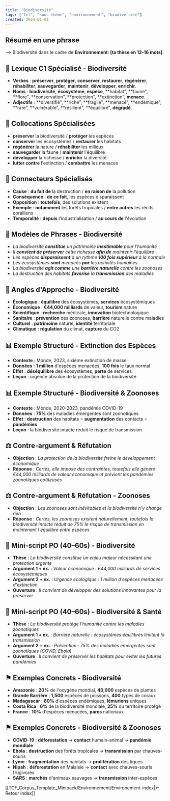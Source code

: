 ```yaml
---
title: "Biodiversité"
tags: ["tcf", "sous-thème", "environnement", "biodiversité"]
created: 2024-01-01
---
```


## Résumé en une phrase
⟶ Biodiversité dans le cadre de **Environnement**: __[ta thèse en 12–16 mots]__.

## 🎯 Lexique C1 Spécialisé - Biodiversité
- **Verbes** : **préserver**, **protéger**, **conserver**, **restaurer**, **régénérer**, **réhabiliter**, **sauvegarder**, **maintenir**, **développer**, **enrichir**.
- **Noms** : **biodiversité**, **écosystème**, **espèce**, **habitat", **faune", **flore", **conservation", **protection", **extinction", **menace**.
- **Adjectifs** : **diversifié", **riche", **fragile", **menacé", **endémique", **rare", **vulnérable", **résilient", **équilibré", **dégradé**.

## 🔗 Collocations Spécialisées
- **préserver** la biodiversité / **protéger** les espèces
- **conserver** les écosystèmes / **restaurer** les habitats
- **régénérer** la nature / **réhabiliter** les milieux
- **sauvegarder** la faune / **maintenir** l'équilibre
- **développer** la richesse / **enrichir** la diversité
- **lutter contre** l'extinction / **combattre** les menaces

## 🔗 Connecteurs Spécialisés
- **Cause** : **du fait de** la destruction / **en raison de** la pollution
- **Conséquence** : **de ce fait**, les espèces disparaissent
- **Opposition** : **toutefois**, des solutions existent
- **Exemple** : **notamment** les forêts tropicales / **entre autres** les récifs coralliens
- **Temporalité** : **depuis** l'industrialisation / **au cours de** l'évolution

## 💬 Modèles de Phrases - Biodiversité
- *La biodiversité **constitue** un patrimoine **inestimable** pour l'humanité*
- *Il **convient de préserver** cette richesse **afin de** maintenir l'équilibre*
- *Les espèces **disparaissent** à un rythme **100 fois supérieur** à la normale*
- *Les écosystèmes **sont** menacés **par** les activités humaines*
- *La biodiversité **agit comme** une **barrière naturelle** contre les zoonoses*
- *La destruction des habitats **favorise** la **transmission** des maladies*

## 🎯 Angles d'Approche - Biodiversité
- **Écologique** : **équilibre** des écosystèmes, **services** écosystémiques
- **Économique** : **€44,000 milliards** de valeur, **tourism** nature
- **Scientifique** : **recherche** médicale, **innovation** biotechnologique
- **Sanitaire** : **prévention** des zoonoses, **barrière** naturelle contre maladies
- **Culturel** : **patrimoine** naturel, **identité** territoriale
- **Climatique** : **régulation** du climat, **capture** du CO2

## 📊 Exemple Structuré - Extinction des Espèces
- **Contexte** : Monde, 2023, sixième extinction de masse
- **Données** : **1 million** d'espèces menacées, **100 fois** le taux normal
- **Effet** : **déséquilibre** des écosystèmes, **perte** de services
- **Leçon** : urgence absolue de la protection de la biodiversité

## 📊 Exemple Structuré - Biodiversité & Zoonoses
- **Contexte** : Monde, 2020-2023, pandémie COVID-19
- **Données** : **75%** des maladies émergentes sont zoonotiques
- **Effet** : **destruction** des habitats = **augmentation** des contacts = **pandémies**
- **Leçon** : la biodiversité intacte réduit le risque de transmission

## ⚖️ Contre-argument & Réfutation
- **Objection** : *La protection de la biodiversité freine le développement économique*
- **Réponse** : *Certes, elle impose des contraintes, toutefois elle génère €44,000 milliards de valeur économique et prévient les pandémies zoonotiques coûteuses*

## ⚖️ Contre-argument & Réfutation - Zoonoses
- **Objection** : *Les zoonoses sont inévitables et la biodiversité n'y change rien*
- **Réponse** : *Certes, les zoonoses existent naturellement, toutefois la biodiversité intacte réduit de 75% le risque de transmission en maintenant l'équilibre entre espèces*

## 🎤 Mini-script PO (40–60s) - Biodiversité
- **Thèse** : *La biodiversité constitue un enjeu majeur nécessitant une protection urgente*
- **Argument 1 + ex.** : *Valeur économique : €44,000 milliards de services écosystémiques*
- **Argument 2 + ex.** : *Urgence écologique : 1 million d'espèces menacées d'extinction*
- **Ouverture** : *Il convient de développer des solutions innovantes pour la préserver*

## 🎤 Mini-script PO (40–60s) - Biodiversité & Santé
- **Thèse** : *La biodiversité protège l'humanité contre les maladies zoonotiques*
- **Argument 1 + ex.** : *Barrière naturelle : écosystèmes équilibrés limitent la transmission*
- **Argument 2 + ex.** : *Prévention : 75% des maladies émergentes sont zoonotiques (COVID, Ebola)*
- **Ouverture** : *Il convient de préserver les habitats pour éviter les futures pandémies*

## ⚑ Exemples Concrets - Biodiversité
- **Amazonie** : **20%** de l'oxygène mondial, **40,000** espèces de plantes
- **Grande Barrière** : **1,500** espèces de poissons, **400** types de coraux
- **Madagascar** : **80%** d'espèces endémiques, **lémuriens** uniques
- **Costa Rica** : **6%** de la biodiversité mondiale, **25%** du territoire protégé
- **France** : **10%** d'espèces menacées, **parcs** nationaux

## ⚑ Exemples Concrets - Biodiversité & Zoonoses
- **COVID-19** : **déforestation** → **contact** humain-animal → **pandémie mondiale**
- **Ebola** : **destruction** des forêts tropicales → **transmission** par chauves-souris
- **Lyme** : **fragmentation** des habitats → **prolifération** des tiques
- **Nipah** : **déforestation** en Malaisie → **contact** avec chauves-souris frugivores
- **SARS** : **marchés** d'animaux sauvages → **transmission** inter-espèces

[[TCF_Corpus_Template_Minipack/Environnement/Environement-index|← Retour index]]
